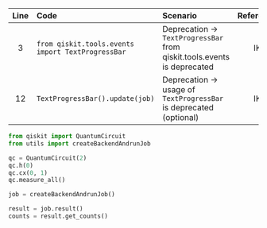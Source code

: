 | Line | Code | Scenario | Reference | Artifact | Refactoring |
| :--: | :--- | :------- | :--------:| :------- | :---------- |
| 3 | `from qiskit.tools.events import TextProgressBar` | Deprecation -> `TextProgressBar` from qiskit.tools.events is deprecated | IK | TextProgressBar | Remove import |
| 12 | `TextProgressBar().update(job)` | Deprecation -> usage of `TextProgressBar` is deprecated (optional) | IK | TextProgressBar | Remove line |

```python
from qiskit import QuantumCircuit
from utils import createBackendAndrunJob

qc = QuantumCircuit(2)
qc.h(0)
qc.cx(0, 1)
qc.measure_all()

job = createBackendAndrunJob()

result = job.result()
counts = result.get_counts()
```
